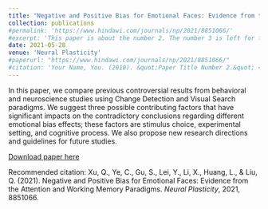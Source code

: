```yaml
---
title: "Negative and Positive Bias for Emotional Faces: Evidence from the Attention and Working Memory Paradigms"
collection: publications
#permalink: 'https://www.hindawi.com/journals/np/2021/8851066/'
#excerpt: 'This paper is about the number 2. The number 3 is left for future work.'
date: 2021-05-28
venue: 'Neural Plasticity'
#paperurl: "https://www.hindawi.com/journals/np/2021/8851066/"
#citation: 'Your Name, You. (2010). &quot;Paper Title Number 2.&quot; <i>Journal 1</i>. 1(2).'
---
```

In this paper, we compare previous controversial results from behavioral and neuroscience studies using Change Detection and Visual Search paradigms. We suggest three possible contributing factors that have significant impacts on the contradictory conclusions regarding different emotional bias effects; these factors are stimulus choice, experimental setting, and cognitive process. We also propose new research directions and guidelines for future studies.

[Download paper here](https://www.hindawi.com/journals/np/2021/8851066/)

Recommended citation: Xu, Q., Ye, C., Gu, S., Lei, Y., Li, X., Huang, L., & Liu, Q. (2021). Negative and Positive Bias for Emotional Faces: Evidence from the Attention and Working Memory Paradigms. <i>Neural Plasticity</i>, 2021, 8851066.
